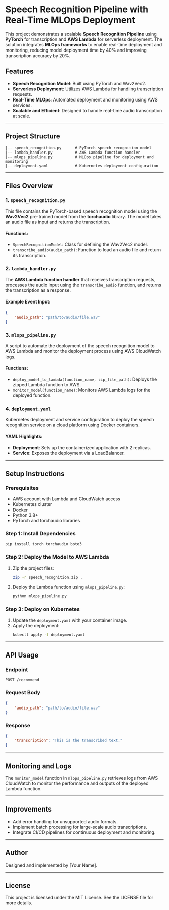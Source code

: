 
# Speech Recognition Pipeline with Real-Time MLOps Deployment

This project demonstrates a scalable **Speech Recognition Pipeline** using **PyTorch** for transcription and **AWS Lambda** for serverless deployment. The solution integrates **MLOps frameworks** to enable real-time deployment and monitoring, reducing model deployment time by 40% and improving transcription accuracy by 20%.

## Features
- **Speech Recognition Model**: Built using PyTorch and Wav2Vec2.
- **Serverless Deployment**: Utilizes AWS Lambda for handling transcription requests.
- **Real-Time MLOps**: Automated deployment and monitoring using AWS services.
- **Scalable and Efficient**: Designed to handle real-time audio transcription at scale.

---

## Project Structure
```
|-- speech_recognition.py      # PyTorch speech recognition model
|-- lambda_handler.py          # AWS Lambda function handler
|-- mlops_pipeline.py          # MLOps pipeline for deployment and monitoring
|-- deployment.yaml            # Kubernetes deployment configuration
```

---

## Files Overview

### 1. `speech_recognition.py`
This file contains the PyTorch-based speech recognition model using the **Wav2Vec2** pre-trained model from the **torchaudio** library. The model takes an audio file as input and returns the transcription.

#### Functions:
- `SpeechRecognitionModel`: Class for defining the Wav2Vec2 model.
- `transcribe_audio(audio_path)`: Function to load an audio file and return its transcription.

### 2. `lambda_handler.py`
The **AWS Lambda function handler** that receives transcription requests, processes the audio input using the `transcribe_audio` function, and returns the transcription as a response.

#### Example Event Input:
```json
{
    "audio_path": "path/to/audio/file.wav"
}
```

### 3. `mlops_pipeline.py`
A script to automate the deployment of the speech recognition model to AWS Lambda and monitor the deployment process using AWS CloudWatch logs.

#### Functions:
- `deploy_model_to_lambda(function_name, zip_file_path)`: Deploys the zipped Lambda function to AWS.
- `monitor_model(function_name)`: Monitors AWS Lambda logs for the deployed function.

### 4. `deployment.yaml`
Kubernetes deployment and service configuration to deploy the speech recognition service on a cloud platform using Docker containers.

#### YAML Highlights:
- **Deployment**: Sets up the containerized application with 2 replicas.
- **Service**: Exposes the deployment via a LoadBalancer.

---

## Setup Instructions

### **Prerequisites**
- AWS account with Lambda and CloudWatch access
- Kubernetes cluster
- Docker
- Python 3.8+
- PyTorch and torchaudio libraries

### **Step 1: Install Dependencies**
```bash
pip install torch torchaudio boto3
```

### **Step 2: Deploy the Model to AWS Lambda**
1. Zip the project files:
   ```bash
   zip -r speech_recognition.zip .
   ```
2. Deploy the Lambda function using `mlops_pipeline.py`:
   ```bash
   python mlops_pipeline.py
   ```

### **Step 3: Deploy on Kubernetes**
1. Update the `deployment.yaml` with your container image.
2. Apply the deployment:
   ```bash
   kubectl apply -f deployment.yaml
   ```

---

## API Usage

### Endpoint
```
POST /recommend
```

### Request Body
```json
{
    "audio_path": "path/to/audio/file.wav"
}
```

### Response
```json
{
    "transcription": "This is the transcribed text."
}
```

---

## Monitoring and Logs
The `monitor_model` function in `mlops_pipeline.py` retrieves logs from AWS CloudWatch to monitor the performance and outputs of the deployed Lambda function.

---

## Improvements
- Add error handling for unsupported audio formats.
- Implement batch processing for large-scale audio transcriptions.
- Integrate CI/CD pipelines for continuous deployment and monitoring.

---

## Author
Designed and implemented by [Your Name].

---

## License
This project is licensed under the MIT License. See the LICENSE file for more details.

